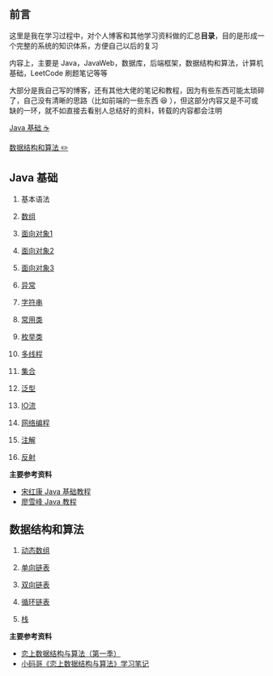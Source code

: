 ## 前言

这里是我在学习过程中，对个人博客和其他学习资料做的汇总**目录**，目的是形成一个完整的系统的知识体系，方便自己以后的复习

内容上，主要是 Java，JavaWeb，数据库，后端框架，数据结构和算法，计算机基础，LeetCode 刷题笔记等等

大部分是我自己写的博客，还有其他大佬的笔记和教程，因为有些东西可能太琐碎了，自己没有清晰的思路（比如前端的一些东西 :laughing: ），但这部分内容又是不可或缺的一环，就不如直接去看别人总结好的资料，转载的内容都会注明

[Java 基础 :coffee:](#Java基础)

[数据结构和算法 :pencil2:](#数据结构和算法)

## Java 基础

01. 基本语法

02. [数组](https://yzt95.github.io/post/2020-02-25-JavaArray/)

03. [面向对象1](https://yzt95.github.io/post/2020-02-28-JavaObjectOriented1/)

04. [面向对象2](https://yzt95.github.io/post/2020-03-02-JavaObjectOriented2/)

05. [面向对象3](https://yzt95.github.io/post/2020-03-05-JavaObjectOriented3/)

06. [异常](https://yzt95.github.io/post/2020-03-07-JavaException/)

07. [字符串](https://yzt95.github.io/post/2020-03-10-JavaString/)

08. [常用类](https://yzt95.github.io/post/2020-03-15-JavaUsefulClasses/)

09. [枚举类](https://yzt95.github.io/post/2020-03-16-JavaEnum/)

10. [多线程](https://yzt95.github.io/post/2020-03-17-JavaMyltiThread/)

11. [集合](https://yzt95.github.io/post/2020-03-19-JavaCollection/)

12. [泛型](https://yzt95.github.io/post/2020-03-20-JavaGenerics/)

13. [IO流](https://yzt95.github.io/post/2020-03-21-JavaIO/)

14. [网络编程](https://yzt95.github.io/post/2020-03-22-JavaNetwork/)

15. [注解](https://yzt95.github.io/post/2020-03-24-JavaAnnotation/)

16. [反射](https://yzt95.github.io/post/2020-03-25-JavaReflection/)

**主要参考资料**
* [宋红康 Java 基础教程](https://www.bilibili.com/video/BV1Kb411W75N)
* [廖雪峰 Java 教程](https://www.liaoxuefeng.com/wiki/1252599548343744)

## 数据结构和算法

1. [动态数组](https://yzt95.github.io/post/2020-03-30-DataStructure-Arraylist/)

2. [单向链表](https://yzt95.github.io/post/2020-04-02-DataStructure-SingleLinkedList/)

3. [双向链表](https://yzt95.github.io/post/2020-04-06-DataStructure-LinkedList/)

4. [循环链表](https://yzt95.github.io/post/2020-04-07-DataStructure-CircleLinkedList/)

5. [栈](https://yzt95.github.io/post/2020-04-09-DataStructure-Stack/)


**主要参考资料**
* [恋上数据结构与算法（第一季）](https://ke.qq.com/course/385223)
* [小码哥《恋上数据结构与算法》学习笔记](https://github.com/rogertan30/Love-Leetcode)
